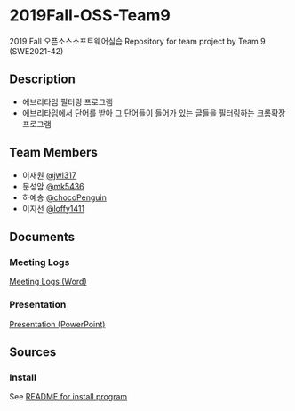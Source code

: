 # 2019Fall-OSS-Team9
2019 Fall 오픈소스소프트웨어실습
Repository for team project by Team 9 (SWE2021-42)

## Description
- 에브리타임 필터링 프로그램
- 에브리타임에서 단어를 받아 그 단어들이 들어가 있는 글들을 필터링하는 크롬확장프로그램

## Team Members
- 이재원 [@jwl317](https://github.com/jwl317)
- 문성암 [@mk5436](https://github.com/mk5436)
- 하예송 [@chocoPenguin](https://github.com/chocoPenguin)
- 이지선 [@loffy1411](https://github.com/loffy1411)

## Documents

### Meeting Logs
[Meeting Logs (Word)](docs/log.doc)


### Presentation
[Presentation (PowerPoint)](docs/Presentation.pptx)

## Sources

### Install
See [README for install program](docs/readme.txt)

